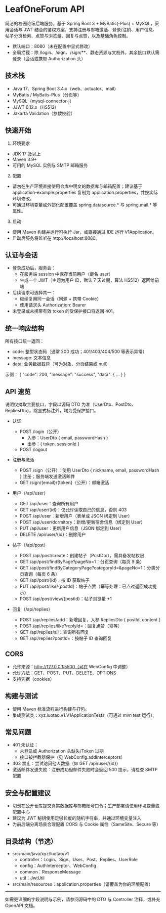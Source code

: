 # LeafOneForum API

简洁的校园论坛后端服务。基于 Spring Boot 3 + MyBatis(-Plus) + MySQL，采用会话与 JWT 结合的鉴权方案，支持注册与邮箱激活、登录/注销、用户信息、帖子分页检索、点赞与浏览量、回复与点赞，以及基础角色控制。

- 默认端口：8080（未在配置中显式修改）
- 全局拦截：除 /login、/sign、/sign/**、静态资源与文档外，其余接口默认需登录（会话或携带 Authorization 头）

## 技术栈
- Java 17、Spring Boot 3.4.x（web、actuator、mail）
- MyBatis / MyBatis-Plus（分页等）
- MySQL（mysql-connector-j）
- JJWT 0.12.x（HS512）
- Jakarta Validation（参数校验）

## 快速开始
1) 环境要求
- JDK 17 及以上
- Maven 3.9+
- 可用的 MySQL 实例与 SMTP 邮箱服务

2) 配置
- 请勿在生产环境直接使用仓库中明文的数据库与邮箱配置；建议基于 application-example.properties 复制为 application.properties，并按实际环境修改。
- 可通过环境变量或外部化配置覆盖 spring.datasource.* 与 spring.mail.* 等属性。

3) 启动
- 使用 Maven 构建并运行可执行 Jar，或直接通过 IDE 运行 V1Application。
- 启动后服务将监听在 http://localhost:8080。

## 认证与会话
- 登录成功后，服务会：
  - 在服务端 session 中保存当前用户（键名 user）
  - 生成一个 JWT（主题为用户 ID，默认 7 天过期，算法 HS512）返回给前端
- 后续请求可选择其一：
  - 继续复用同一会话（同源 + 携带 Cookie）
  - 使用请求头 Authorization: Bearer <token>
- 未登录或未携带有效 token 的受保护接口将返回 401。

## 统一响应结构
所有接口统一返回：
- code: 整型状态码（通常 200 成功；401/403/404/500 等表示异常）
- message: 文本信息
- data: 业务数据载荷（可为对象、分页结果或 null）

示例：
{
  "code": 200,
  "message": "success",
  "data": { ... }
}

## API 速览
说明仅摘取主要接口，字段以源码 DTO 为准（UserDto、PostDto、RepliesDto）。除显式标注外，均为受保护接口。

- 认证
  - POST /login（公开）
    - 入参：UserDto { email, passwordHash }
    - 出参：{ token, sessionId }
  - POST /logout

- 注册与激活
  - POST /sign（公开）：使用 UserDto { nickname, email, passwordHash } 注册；服务端发送激活邮件
  - GET /sign/{email}/{token}（公开）：邮箱激活

- 用户（/api/user）
  - GET /api/user：查询所有用户
  - GET /api/user/{id}：仅允许读取自己的信息，否则 403
  - POST /api/user：新增用户（表单或 JSON 绑定到 User）
  - POST /api/user/dormitory：新增/更新宿舍信息（绑定到 User）
  - PUT /api/user：更新用户信息（JSON 绑定到 User）
  - DELETE /api/user/{id}：删除用户

- 帖子（/api/post）
  - POST /api/post/create：创建帖子（PostDto），需具备发帖权限
  - GET /api/post/findByPage?pageNo=1：分页查询（每页 9 条）
  - GET /api/post/findByCategoryPage?categoryId=&pageNo=1：分类分页查询（每页 6 条）
  - GET /api/post/{id}：按 ID 获取帖子
  - PUT /api/post/like/{postId}：帖子点赞（幂等处理：已点过返回成功提示）
  - POST /api/post/view/{postId}：帖子浏览量 +1

- 回复（/api/replies）
  - POST /api/replies/add：新增回复，入参 RepliesDto { postId, content }
  - POST /api/replies/like?replyId=：回复点赞（幂等）
  - GET /api/replies/all：查询所有回复
  - GET /api/replies?postId=：按帖子 ID 查询回复

## CORS
- 允许来源：http://127.0.0.1:5500（可在 WebConfig 中调整）
- 允许方法：GET、POST、PUT、DELETE、OPTIONS
- 支持凭据（cookies）

## 构建与测试
- 使用 Maven 标准流程进行构建与打包。
- 集成测试类：xyz.luotao.v1.V1ApplicationTests（可通过 mvn test 运行）。

## 常见问题
- 401 未认证：
  - 未登录或 Authorization 头缺失/Token 过期
  - 接口被拦截器保护（见 WebConfig.addInterceptors）
- 403 禁止：尝试访问他人数据（如 GET /api/user/{id}）
- 激活邮件发送失败：注册成功但邮件失败时会返回 500 提示，请检查 SMTP 配置

## 安全与配置建议
- 切勿在公开仓库提交真实数据库与邮箱账号口令；生产部署请使用环境变量或配置中心
- 建议为 JWT 秘钥使用足够长度的随机字符串，并通过环境变量注入
- 为前后端分离场景合理配置 CORS 与 Cookie 属性（SameSite、Secure 等）

## 目录结构（节选）
- src/main/java/xyz/luotao/v1
  - controller：Login、Sign、User、Post、Replies、UserRole
  - config：AuthInterceptor、WebConfig
  - common：ResponseMessage
  - util：JwtUtil
- src/main/resources：application.properties（请覆盖为你的环境配置）

---
如需更详细的字段说明与示例，请参阅源码中的 DTO 与 Controller 注释，或补充 OpenAPI 文档。
